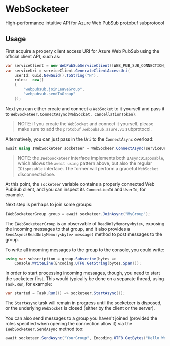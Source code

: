 # WebSocketeer

High-performance intuitive API for Azure Web PubSub protobuf subprotocol

## Usage

First acquire a propery client access URI for Azure Web PubSub using the 
official client API, such as:

```csharp
var serviceClient = new WebPubSubServiceClient([WEB_PUB_SUB_CONNECTION_STRING], [HUB_NAME]);
var serviceUri = serviceClient.GenerateClientAccessUri(
    userId: Guid.NewGuid().ToString("N"),
    roles:  new[]
    {
        "webpubsub.joinLeaveGroup",
        "webpubsub.sendToGroup"
    });
```

Next you can either create and connect a `WebSocket` to it yourself and 
pass it to `WebSocketeer.ConnectAsync(WebSocket, CancellationToken)`.

> NOTE: if you create the `WebSocket` and connect it yourself, please 
> make sure to add the `protobuf.webpubsub.azure.v1` subprotocol.

Alternatively, you can just pass in the `Uri` to the `ConnectAsync` overload:

```csharp
await using IWebSocketeer socketeer = WebSockeer.ConnectAsync(serviceUri);
```

> NOTE: the `IWebSocketeer` interface implements both `IAsyncDisposable`, 
> which allows the `await using` pattern above, but also the regular 
> `IDisposable` interface. The former will perform a graceful `WebSocket` 
> disconnect/close.


At this point, the `socketeer` variable contains a properly connected 
Web PubSub client, and you can inspect its `ConnectionId` and `UserId`, 
for example. 

Next step is perhaps to join some groups:

```csharp
IWebSocketeerGroup group = await socketeer.JoinAsync("MyGroup");
```

The `IWebSocketeerGroup` is an observable of `ReadOnlyMemory<byte>`, exposing 
the incoming messages to that group, and it also provides a 
`SendAsync(ReadOnlyMemory<byte> message)` method to post messages to the group.

To write all incoming messages to the group to the console, you could 
write:

```csharp
using var subscription = group.Subscribe(bytes => 
    Console.WriteLine(Encoding.UTF8.GetString(bytes.Span)));
```

In order to start processing incoming messages, though, you need to start 
the socketeer first. This would typically be done on a separate thread, using 
`Task.Run`, for example:

```csharp
var started = Task.Run(() => socketeer.StartAsync());
```

The `StartAsync` task will remain in progress until the socketeer is disposed, 
or the underlying `WebSocket` is closed (either by the client or the server).

You can also send messages to a group you haven't joined (provided the roles 
specified when opening the connection allow it) via the `IWebSocketeer.SendAsync` 
method too:

```csharp
await socketeer.SendAsync("YourGroup", Encoding.UTF8.GetBytes("Hello World"));
```